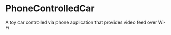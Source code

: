 # PhoneControlledCar
A toy car controlled via phone application that provides video feed over Wi-Fi
